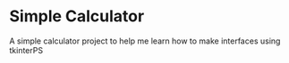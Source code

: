 # Simple Calculator

A simple calculator project to help me learn how to make interfaces using tkinterPS 

